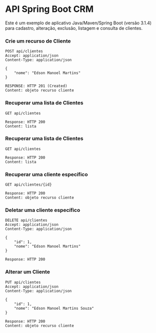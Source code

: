 # API Spring Boot CRM
Este é um exemplo de aplicativo Java/Maven/Spring Boot (versão 3.1.4) para cadastro, alteração, exclusão, listagem e consulta de clientes.

### Crie um recurso de Cliente

```
POST api/clientes
Accept: application/json
Content-Type: application/json

{
    "nome": "Edson Manoel Martins"
}

RESPONSE: HTTP 201 (Created)
Content: objeto recurso cliente
```

### Recuperar uma lista de Clientes

```
GET api/clientes

Response: HTTP 200
Content: lista
```

### Recuperar uma lista de Clientes

```
GET api/clientes

Response: HTTP 200
Content: lista
```

### Recuperar uma cliente específico

```
GET api/clientes/{id}

Response: HTTP 200
Content: objeto recurso cliente
```

### Deletar uma cliente específico

```
DELETE api/clientes
Accept: application/json
Content-Type: application/json

{
    "id": 1,
    "nome": "Edson Manoel Martins"
}

Response: HTTP 200
```

### Alterar um Cliente

```
PUT api/clientes
Accept: application/json
Content-Type: application/json

{
    "id": 1,
    "nome": "Edson Manoel Martins Souza"
}

Response: HTTP 200
Content: objeto recurso cliente
```
